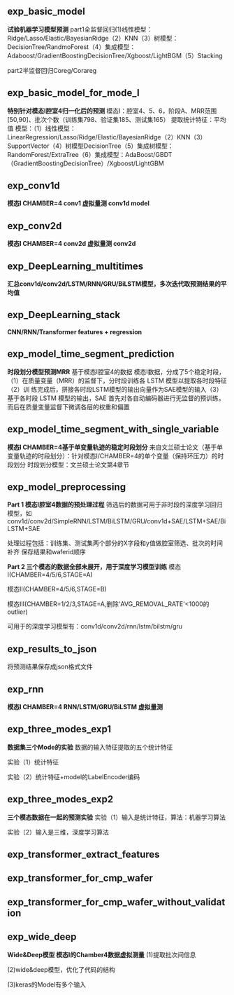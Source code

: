## exp_basic_model
**试验机器学习模型预测**
part1全监督回归(1)线性模型：Ridge/Lasso/Elastic/BayesianRidge（2）KNN（3）树模型：DecisionTree/RandmoForest（4）集成模型：Adaboost/GradientBoostingDecisionTree/Xgboost/LightBGM（5）Stacking

part2半监督回归Coreg/Corareg

## exp_basic_model_for_mode_I
**特别针对模态I腔室4归一化后的预测**
模态I：腔室4、5、6，阶段A、MRR范围[50,90]、批次个数（训练集798、验证集185、测试集165）
提取统计特征：平均值
模型：（1）线性模型：LinearRegression/Lasso/Ridge/Elastic/BayesianRidge（2）KNN（3）SupportVector（4）树模型DecisionTree（5）集成树模型：RandomForest/ExtraTree（6）集成模型：AdaBoost/GBDT（GradientBoostingDecisionTree）/Xgboost/LightGBM

## exp_conv1d
**模态I CHAMBER=4 conv1 虚拟量测 conv1d model**

## exp_conv2d
**模态I CHAMBER=4 conv2d 虚拟量测 conv2d**

## exp_DeepLearning_multitimes
**汇总conv1d/conv2d/LSTM/RNN/GRU/BiLSTM模型，多次迭代取预测结果的平均值**

## exp_DeepLearning_stack
**CNN/RNN/Transformer features + regression**

## exp_modeI_time_segment_prediction
**时段划分模型预测MRR**
基于模态I腔室4的数据
模态I数据，分成了5个稳定时段，（1）在质量变量（MRR）的监督下，分时段训练各 LSTM 模型以提取各时段特征（2）训 练完成后，拼接各时段LSTM模型的输出向量作为SAE模型的输入（3）基于各时段 LSTM 模型的输出，SAE 首先对各自动编码器进行无监督的预训练，而后在质量变量监督下微调各层的权重和偏置

## exp_modeI_time_segment_with_single_variable
**模态I CHAMBER=4基于单变量轨迹的稳定时段划分**
来自文兰硕士论文（基于单变量轨迹的时段划分）：针对模态I/CHAMBER=4的单个变量（保持环压力）的时段划分
时段划分模型：文兰硕士论文第4章节

## exp_model_preprocessing
**Part 1 模态I腔室4数据的预处理过程**
筛选后的数据可用于非时段的深度学习回归模型，如conv1d/conv2d/SimpleRNN/LSTM/BiLSTM/GRU/conv1d+SAE/LSTM+SAE/BiLSTM+SAE

处理过程包括：训练集、测试集两个部分的X字段和y值做腔室筛选、批次的时间补齐
保存结果和waferid顺序

**Part 2 三个模态的数据全部未展开，用于深度学习模型训练**
模态I(CHAMBER=4/5/6,STAGE=A)

模态II(CHAMBER=4/5/6,STAGE=B)

模态III(CHAMBER=1/2/3,STAGE=A,删除'AVG_REMOVAL_RATE'<1000的outlier)

可用于的深度学习模型有：conv1d/conv2d/rnn/lstm/bilstm/gru

## exp_results_to_json
将预测结果保存成json格式文件

## exp_rnn
**模态I CHAMBER=4 RNN/LSTM/GRU/BiLSTM 虚拟量测**


## exp_three_modes_exp1
**数据集三个Mode的实验**
数据的输入特征提取的五个统计特征

实验（1）统计特征

实验（2）统计特征+model的LabelEncoder编码


## exp_three_modes_exp2
**三个模态数据在一起的预测实验**
实验（1）输入是统计特征，算法：机器学习算法

实验（2）输入是三维，深度学习算法

## exp_transformer_extract_features

## exp_transformer_for_cmp_wafer

## exp_transformer_for_cmp_wafer_without_validation

## exp_wide_deep
**Wide&Deep模型 模态I的Chamber4数据虚拟测量**
(1)提取批次间信息

(2)wide&deep模型，优化了代码的结构

(3)keras的Model有多个输入



























